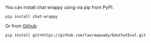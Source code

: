 You can install chat wrappy using via pip from PyPI:

```pip install chat-wrappy```

Or from [Github](https://github.com/laurawpaaby/EduChatEval/tree/main):

```pip install git+https://github.com/laurawpaaby/EduChatEval.git```